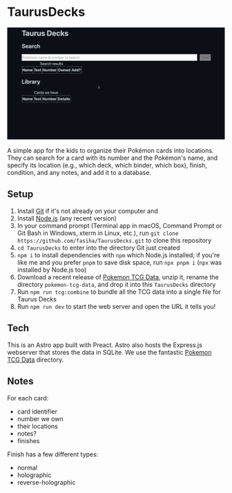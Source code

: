 # TaurusDecks

![Demo of the Taurus Decks app](taurus-decks.gif)

A simple app for the kids to organize their Pokémon cards into locations. They can search for a card with its number and the Pokémon's name, and specify its location (e.g., which deck, which binder, which box), finish, condition, and any notes, and add it to a database.

## Setup

1. Install [Git](https://git-scm.com) if it's not already on your computer and 
2. Install [Node.js](https://nodejs.org) (any recent version)
3. In your command prompt (Terminal app in macOS, Command Prompt or Git Bash in Windows, xterm in Linux, etc.), run `git clone https://github.com/fasiha/TaurusDecks.git` to clone this repository
4. `cd TaurusDecks` to enter into the directory Git just created
5. `npm i` to install dependencies with `npm` which Node.js installed; if you're like me and you prefer `pnpm` to save disk space, run `npx pnpm i` (`npx` was installed by Node.js too)
6. Download a recent release of [Pokemon TCG Data](https://github.com/PokemonTCG/pokemon-tcg-data/releases), unzip it, rename the directory `pokemon-tcg-data`, and drop it into this `TaurusDecks` directory
7. Run `npm run tcg:combine` to bundle all the TCG data into a single file for Taurus Decks
8. Run `npm run dev` to start the web server and open the URL it tells you!

## Tech

This is an Astro app built with Preact. Astro also hosts the Express.js webserver that stores the data in SQLite. We use the fantastic [Pokemon TCG Data](https://github.com/PokemonTCG/pokemon-tcg-data/) directory.

## Notes

For each card:

- card identifier
- number we own
- their locations
- notes?
- finishes

Finish has a few different types:

- normal
- holographic
- reverse-holographic
